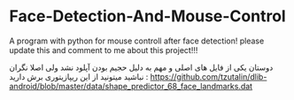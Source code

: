 # Face-Detection-And-Mouse-Control
A program with python for mouse controll after face detection! please update this and comment to me about this project!!!


دوستان یکی از فایل های اصلی و مهم به دلیل حجیم بودن آپلود نشد ولی اصلا نگران نباشید میتونید از این ریپازیتوری برش دارید :
https://github.com/tzutalin/dlib-android/blob/master/data/shape_predictor_68_face_landmarks.dat
